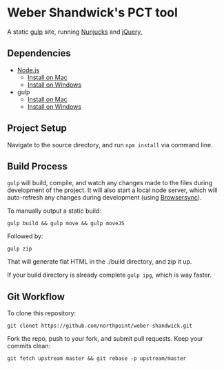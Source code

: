 # Weber Shandwick's PCT tool

A static [gulp](http://gulpjs.com/) site, running [Nunjucks](https://mozilla.github.io/nunjucks/) and [jQuery](https://jquery.com/), 

## Dependencies

* [Node.js](https://nodejs.org/en/)
    * [Install on Mac](https://treehouse.github.io/installation-guides/mac/node-mac.html)
    * [Install on Windows](http://blueashes.com/2011/web-development/install-nodejs-on-windows/)
* gulp
    * [Install on Mac](https://travismaynard.com/writing/getting-started-with-gulp)
    * [Install on Windows](http://omcfarlane.co.uk/install-gulp-js-windows/)

## Project Setup

Navigate to the source directory, and run `npm install` via command line.

## Build Process

`gulp` will build, compile, and watch any changes made to the files during development of the project. It will also start a local node server, which will auto-refresh any changes during development (using [Browsersync](https://www.browsersync.io/)).

To manually output a static build:

`gulp build && gulp move && gulp moveJS`

Followed by:

`gulp zip`

That will generate flat HTML in the ./build directory, and zip it up.

If your build directory is already complete `gulp ipg`, which is way faster.

## Git Workflow

To clone this repository:

`git clonet https://github.com/northpoint/weber-shandwick.git`

Fork the repo, push to your fork, and submit pull requests. Keep your commits clean:

`git fetch upstream master && git rebase -p upstream/master`